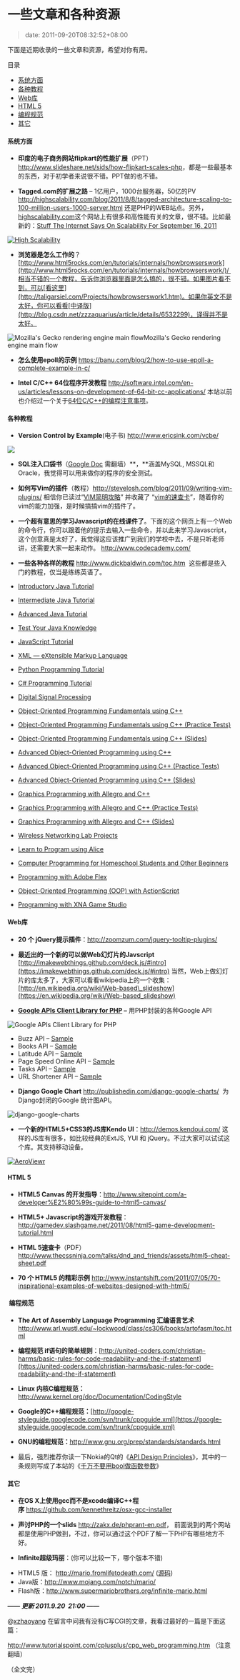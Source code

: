 # 一些文章和各种资源
>date: 2011-09-20T08:32:52+08:00


下面是近期收录的一些文章和资源，希望对你有用。




目录



* [系统方面](#%E7%B3%BB%E7%BB%9F%E6%96%B9%E9%9D%A2 "系统方面")
* [各种教程](#%E5%90%84%E7%A7%8D%E6%95%99%E7%A8%8B "各种教程")
* [Web库](#Web%E5%BA%93 "Web库")
* [HTML 5](#HTML_5 "HTML 5 
")
* [编程规范](#_%E7%BC%96%E7%A8%8B%E8%A7%84%E8%8C%83 " 编程规范")
* [其它](#%E5%85%B6%E5%AE%83 "其它")

#### 系统方面


* **印度的电子商务网站flipkart的性能扩展**（PPT） <http://www.slideshare.net/sids/how-flipkart-scales-php>，都是一些最基本的东西，对于初学者来说很不错。PPT做的也不错。


* **Tagged.com的扩展之路** – 1亿用户，1000台服务器，50亿的PV <http://highscalability.com/blog/2011/8/8/tagged-architecture-scaling-to-100-million-users-1000-server.html> 还是PHP的WEB站点。另外，[highscalability.com](http://highscalability.com/)这个网站上有很多和高性能有关的文章，很不错。比如最新的：[Stuff The Internet Says On Scalability For September 16, 2011](http://highscalability.com/blog/2011/9/16/stuff-the-internet-says-on-scalability-for-september-16-2011.html)


[![High Scalability](http://highscalability.com/storage/HSBannerTrebuchet.jpg "High Scalability")](http://highscalability.com/)


* **浏览器是怎么工作的**？ [http://www.html5rocks.com/en/tutorials/internals/howbrowserswork](http://www.html5rocks.com/en/tutorials/internals/howbrowserswork/)/ 相当不错的一个教程，告诉你浏览器里面是怎么搞的，很不错。如果图片看不到，可以[看这里](http://taligarsiel.com/Projects/howbrowserswork1.htm)。如果你英文不是太好，你可以看看[中译版](http://blog.csdn.net/zzzaquarius/article/details/6532299)，译得并不是太好。


![Mozilla's Gecko rendering engine main flow](http://www.html5rocks.com/en/tutorials/internals/howbrowserswork/image008.jpg "Mozilla's Gecko rendering engine main flow")Mozilla's Gecko rendering engine main flow
* **怎么使用epoll的示例** <https://banu.com/blog/2/how-to-use-epoll-a-complete-example-in-c/>


* **Intel C/C++ 64位程序开发教程** <http://software.intel.com/en-us/articles/lessons-on-development-of-64-bit-cc-applications/> 本站以前也介绍过一个关于[64位C/C++的编程注意事项](https://coolshell.cn/articles/3512.html "64位平台C/C++开发注意事项")。



#### 各种教程


+ **Version Control by Example**(电子书) <http://www.ericsink.com/vcbe/>


![](http://www.ericsink.com/scm/1802_image001.jpg)


* ****SQL注入口袋书****（[Google Doc](https://docs.google.com/Doc?docid=0AZNlBave77hiZGNjanptbV84Z25yaHJmMjk&pli=1#Allowed_Intermediary_Character_30801873723976314) 需翻墙）**，**涵盖MySQL, MSSQL和Oracle，我觉得可以用来做你的程序的安全测试。


* **如何写Vim的插件**（教程）<http://stevelosh.com/blog/2011/09/writing-vim-plugins/> 相信你已读过“[VIM简明攻略](https://coolshell.cn/articles/5479.html "给程序员的VIM速查卡")” 并收藏了 “[vim的速查卡](https://coolshell.cn/articles/5479.html "给程序员的VIM速查卡")”，随着你的vim的能力加强，是时候搞搞vim的插件了。


* **一个超有意思的学习Javascript的在线课件了**。下面的这个网页上有一个Web的命令行，你可以跟着他的提示去输入一些命令，并以此来学习Javascript，这个创意真是太好了，我觉得这应该推广到我们的学校中去，不是只听老师讲，还需要大家一起来动作。 <http://www.codecademy.com/>


* **一些各种各样的教程** <http://www.dickbaldwin.com/toc.htm>  这些都是些入门的教程，仅当是练练英语了。
+ [Introductory Java Tutorial](http://www.dickbaldwin.com/tocint.htm)
+ [Intermediate Java Tutorial](http://www.dickbaldwin.com/tocmed.htm)
+ [Advanced Java Tutorial](http://www.dickbaldwin.com/tocadv.htm)
+ [Test Your Java Knowledge](http://www.dickbaldwin.com/tocknowledge.htm)
+ [JavaScript Tutorial](http://www.dickbaldwin.com/tocjscript1.htm)
+ [XML — eXtensible Markup Language](http://www.dickbaldwin.com/tocxml.htm)
+ [Python Programming Tutorial](http://www.dickbaldwin.com/tocpyth.htm)
+ [C# Programming Tutorial](http://www.dickbaldwin.com/tocCsharp.htm)
+ [Digital Signal Processing](http://www.dickbaldwin.com/tocdsp.htm)


+ [Object-Oriented Programming Fundamentals using C++](http://www.dickbaldwin.com/Cosc1315/Pf00100Index.htm)
+ [Object-Oriented Programming Fundamentals using C++ (Practice Tests)](http://www.dickbaldwin.com/Cosc1315/Pfsg00100StudyGuideIndex.htm)
+ [Object-Oriented Programming Fundamentals using C++ (Slides)](http://www.dickbaldwin.com/Cosc1315/Slides/Pf00100MainSlideIndex.htm)


+ [Advanced Object-Oriented Programming using C++](http://www.dickbaldwin.com/AdvOOP/AdvCpp00100Index.htm)
+ [Advanced Object-Oriented Programming using C++ (Practice Tests)](http://www.dickbaldwin.com/AdvOOP/PracticeTests/AdvCpp00100PracticeTestIndex.htm)
+ [Advanced Object-Oriented Programming using C++ (Slides)](http://www.dickbaldwin.com/AdvOOP/Slides/AdvCpMainSlideIndex.htm)


+ [Graphics Programming with Allegro and C++](http://www.dickbaldwin.com/allegro/Allegro00100Index.htm)
+ [Graphics Programming with Allegro and C++ (Practice Tests)](http://www.dickbaldwin.com/allegro/PracticeTests/Allegro00100PracticeTestIndex.htm)
+ [Graphics Programming with Allegro and C++ (Slides)](http://www.dickbaldwin.com/allegro/Slides/AllegMainSlideIndex.htm)


+ [Wireless Networking Lab Projects](http://www.austincc.edu/baldwin/Itnw1351Wireless/LabProjects/FwlProjIndex.htm)
+ [Learn to Program using Alice](http://www.dickbaldwin.com/tocalice.htm)
+ [Computer Programming for Homeschool Students and Other Beginners](http://www.dickbaldwin.com/tocHomeSchool.htm)
+ [Programming with Adobe Flex](http://www.dickbaldwin.com/tocFlex.htm)
+ [Object-Oriented Programming (OOP) with ActionScript](http://www.dickbaldwin.com/tocActionScript.htm)
+ [Programming with XNA Game Studio](http://www.dickbaldwin.com/tocXNA.htm)


#### **Web库**


* **20 个 jQuery提示插件**：<http://zoomzum.com/jquery-tooltip-plugins/>


* **最近出的一个新的可以做Web幻灯片的Javscript** [http://imakewebthings.github.com/deck.js/#intro](https://imakewebthings.github.com/deck.js/#intro) 当然，Web上做幻灯片的库太多了，大家可以看看wikipedia上的一个收集： [http://en.wikipedia.org/wiki/Web-based\_slideshow](https://en.wikipedia.org/wiki/Web-based_slideshow)


* **[Google APIs Client Library for PHP](https://code.google.com/p/google-api-php-client/) –** 用PHP封装的各种Google API  

![](https://coolshell.cn/wp-content/uploads/2011/09/Google-APIs-Client-Library-for-PHP.png "Google APIs Client Library for PHP")
+ Buzz API – [Sample](https://code.google.com/p/google-api-php-client/source/browse/#svn%2Ftrunk%2Fexamples%2Fbuzz)
+ Books API – [Sample](https://code.google.com/p/google-api-php-client/source/browse/trunk/examples/books/index.php)
+ Latitude API – [Sample](https://code.google.com/p/google-api-php-client/source/browse/trunk/examples/latitude/index.php)
+ Page Speed Online API – [Sample](https://code.google.com/p/google-api-php-client/source/browse/trunk/examples/pagespeed/index.php)
+ Tasks API – [Sample](https://code.google.com/p/google-api-php-client/source/browse/trunk/examples/tasks/index.php)
+ URL Shortener API – [Sample](https://code.google.com/p/google-api-php-client/source/browse/trunk/examples/urlshortener/index.php)


* **Django Google Chart** <http://publishedin.com/django-google-charts/>  为Django封闭的Google 统计图API。


![django-google-charts](https://s3.amazonaws.com/files_desu/django-google-charts-basic.png)


* **一个新的HTML5+CSS3的JS库Kendo UI**：<http://demos.kendoui.com/> 这样的JS库有很多，如比较经典的ExtJS, YUI 和 jQuery。不过大家可以试试这个库。其支持移动设备。


[![AeroViewr](http://demos.kendoui.com/styles/aeroviewr.png)](http://www.kendoui.com/aeroviewr/)


#### **HTML 5**


* **HTML5 Canvas 的开发指导**：<http://www.sitepoint.com/a-developer%E2%80%99s-guide-to-html5-canvas/>


* **HTML5+ Javascript的游戏开发教程**：<http://gamedev.slashgame.net/2011/08/html5-game-development-tutorial.html>


* **HTML 5速查卡**（PDF） <http://www.thecssninja.com/talks/dnd_and_friends/assets/html5-cheat-sheet.pdf>


* **70 个 HTML5 的精彩示例** <http://www.instantshift.com/2011/07/05/70-inspirational-examples-of-websites-designed-with-html5/>


####  编程规范


* **The Art of Assembly Language Programming 汇编语言艺术** <http://www.arl.wustl.edu/~lockwood/class/cs306/books/artofasm/toc.html>


* **编程规范 if语句的简单规则**：[http://united-coders.com/christian-harms/basic-rules-for-code-readability-and-the-if-statement](https://united-coders.com/christian-harms/basic-rules-for-code-readability-and-the-if-statement)


* **Linux 内核C编程规范：**<http://www.kernel.org/doc/Documentation/CodingStyle>


* **Google的C++编程规范：**[http://google-styleguide.googlecode.com/svn/trunk/cppguide.xml](https://google-styleguide.googlecode.com/svn/trunk/cppguide.xml)


* **GNU的编程规范：**<http://www.gnu.org/prep/standards/standards.html>


* 最后，强烈推荐你读一下Nokia的Qt的《[API Design Principles](http://developer.qt.nokia.com/wiki/API_Design_Principles)》，其中的一条规则写成了本站的《[千万不要用bool做函数参数](https://coolshell.cn/articles/5444.html "千万不要把 bool 设计成函数参数")》


#### **其它**


* **在OS X上使用gcc而不是xcode编译C++程序** <https://github.com/kennethreitz/osx-gcc-installer>


* **声讨PHP的一个slids** <http://zakx.de/phprant-en.pdf>， 前面说到的两个网站都是使用PHP做到，不过，你可以通过这个PDF了解一下PHP有哪些地方不好。


* **Infinite超级玛丽**：(你可以比较一下，哪个版本不错)
+ HTML5 版： <http://mario.fromlifetodeath.com/> ([源码](https://github.com/robertkleffner/mariohtml5))
+ Java版：<http://www.mojang.com/notch/mario/>
+ Flash版：<http://www.supermariobrothers.org/infinite-mario.html>


***—— 更新 2011.9.20  21:00 ——***


@[xzhaoyang](https://coolshell.cn/articles/5224.html/comment-page-1#comment-82966) 在留言中问我有没有C写CGI的文章，我看过最好的一篇是下面这篇：


<http://www.tutorialspoint.com/cplusplus/cpp_web_programming.htm> （注意翻墙）


（全文完）

